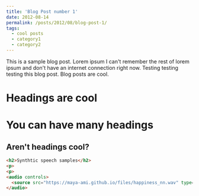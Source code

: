 ```yaml
---
title: 'Blog Post number 1'
date: 2012-08-14
permalink: /posts/2012/08/blog-post-1/
tags:
  - cool posts
  - category1
  - category2
---
```


This is a sample blog post. Lorem ipsum I can't remember the rest of lorem ipsum and don't have an internet connection right now. Testing testing testing this blog post. Blog posts are cool.

Headings are cool
======

You can have many headings
======

Aren't headings cool?
------

```html
<h2>Synthtic speech samples</h2>
<p>
<p>
<audio controls>
  <source src="https://maya-ami.github.io/files/happiness_nn.wav" type="audio/x-wav">
</audio>
```
